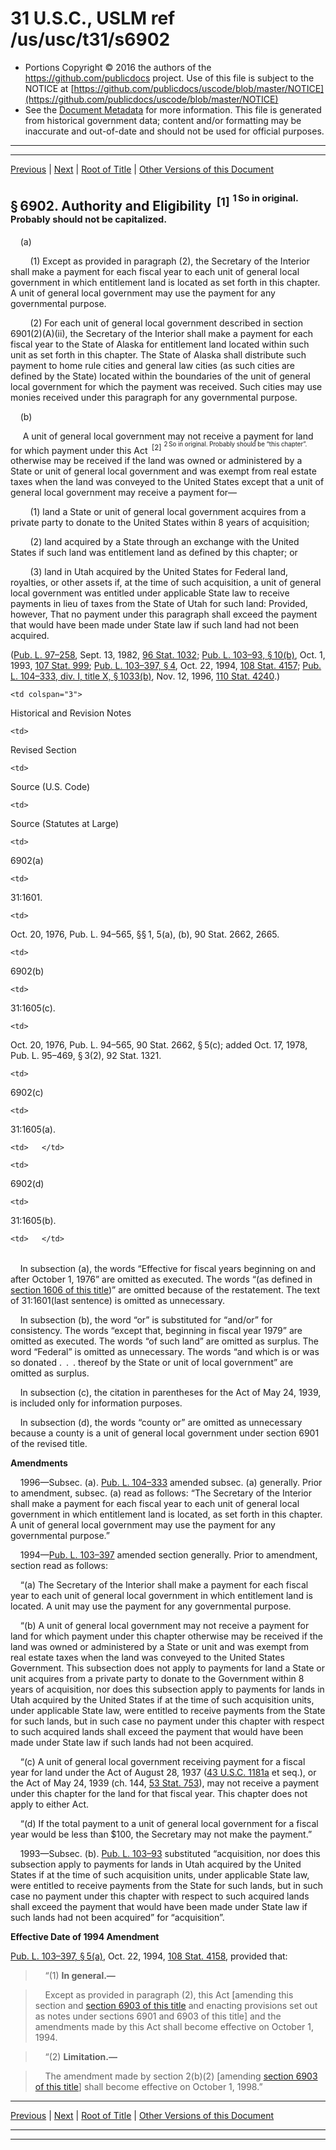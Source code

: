 ---
---

# 31 U.S.C., USLM ref /us/usc/t31/s6902

* Portions Copyright © 2016 the authors of the https://github.com/publicdocs project.
  Use of this file is subject to the NOTICE at [https://github.com/publicdocs/uscode/blob/master/NOTICE](https://github.com/publicdocs/uscode/blob/master/NOTICE)
* See the [Document Metadata](././../../../../..//README.md) for more information.
  This file is generated from historical government data; content and/or formatting may be inaccurate and out-of-date and should not be used for official purposes.

----------
----------

[Previous](./../../../../..//us/usc/t31/stV/ch69/m__us_usc_t31_s6901.md) | [Next](./../../../../..//us/usc/t31/stV/ch69/m__us_usc_t31_s6903.md) | [Root of Title](./../../../../../) | [Other Versions of this Document](https://publicdocs.github.io/go/links?ns=uslm&ref=%2Fus%2Fusc%2Ft31%2Fs6902)

## § 6902. Authority and Eligibility  <sup>\[1\]</sup>  <sup><sup> 1 So in original. Probably should not be capitalized. </sup></sup> 

    (a)

        (1) Except as provided in paragraph (2), the Secretary of the Interior shall make a payment for each fiscal year to each unit of general local government in which entitlement land is located as set forth in this chapter. A unit of general local government may use the payment for any governmental purpose.

        (2) For each unit of general local government described in section 6901(2)(A)(ii), the Secretary of the Interior shall make a payment for each fiscal year to the State of Alaska for entitlement land located within such unit as set forth in this chapter. The State of Alaska shall distribute such payment to home rule cities and general law cities (as such cities are defined by the State) located within the boundaries of the unit of general local government for which the payment was received. Such cities may use monies received under this paragraph for any governmental purpose.

    (b)

     A unit of general local government may not receive a payment for land for which payment under this Act  <sup>\[2\]</sup>  <sup><sup> 2 So in original. Probably should be “this chapter”. </sup></sup>  otherwise may be received if the land was owned or administered by a State or unit of general local government and was exempt from real estate taxes when the land was conveyed to the United States except that a unit of general local government may receive a payment for—

        (1) land a State or unit of general local government acquires from a private party to donate to the United States within 8 years of acquisition;

        (2) land acquired by a State through an exchange with the United States if such land was entitlement land as defined by this chapter; or

        (3) land in Utah acquired by the United States for Federal land, royalties, or other assets if, at the time of such acquisition, a unit of general local government was entitled under applicable State law to receive payments in lieu of taxes from the State of Utah for such land: Provided, however, That no payment under this paragraph shall exceed the payment that would have been made under State law if such land had not been acquired.

([Pub. L. 97–258][/us/pl/97/258], Sept. 13, 1982, [96 Stat. 1032][/us/stat/96/1032]; [Pub. L. 103–93, § 10(b)][/us/pl/103/93/s10/b], Oct. 1, 1993, [107 Stat. 999][/us/stat/107/999]; [Pub. L. 103–397, § 4][/us/pl/103/397/s4], Oct. 22, 1994, [108 Stat. 4157][/us/stat/108/4157]; [Pub. L. 104–333, div. I, title X, § 1033(b)][/us/pl/104/333/s1033/b], Nov. 12, 1996, [110 Stat. 4240][/us/stat/110/4240].)

<table>

  <tr>

    <td colspan="3"> 

Historical and Revision Notes  </td>

  </tr>

  <tr>

    <td> 

Revised Section  </td>

    <td> 

Source (U.S. Code)  </td>

    <td> 

Source (Statutes at Large)  </td>

  </tr>

  <tr>

    <td> 

6902(a)  </td>

    <td> 

31:1601.  </td>

    <td> 

Oct. 20, 1976, Pub. L. 94–565, §§ 1, 5(a), (b), 90 Stat. 2662, 2665.  </td>

  </tr>

  <tr>

    <td> 

6902(b)  </td>

    <td> 

31:1605(c).  </td>

    <td> 

Oct. 20, 1976, Pub. L. 94–565, 90 Stat. 2662, § 5(c); added Oct. 17, 1978, Pub. L. 95–469, § 3(2), 92 Stat. 1321.  </td>

  </tr>

  <tr>

    <td> 

6902(c)  </td>

    <td> 

31:1605(a).  </td>

    <td>   </td>

  </tr>

  <tr>

    <td> 

6902(d)  </td>

    <td> 

31:1605(b).  </td>

    <td>   </td>

  </tr>

</table>

    In subsection (a), the words “Effective for fiscal years beginning on and after October 1, 1976” are omitted as executed. The words “(as defined in [section 1606 of this title][/us/usc/t31/s1606])” are omitted because of the restatement. The text of 31:1601(last sentence) is omitted as unnecessary.

    In subsection (b), the word “or” is substituted for “and/or” for consistency. The words “except that, beginning in fiscal year 1979” are omitted as executed. The words “of such land” are omitted as surplus. The word “Federal” is omitted as unnecessary. The words “and which is or was so donated . . . thereof by the State or unit of local government” are omitted as surplus.

    In subsection (c), the citation in parentheses for the Act of May 24, 1939, is included only for information purposes.

    In subsection (d), the words “county or” are omitted as unnecessary because a county is a unit of general local government under section 6901 of the revised title.

 __Amendments__ 

    1996—Subsec. (a). [Pub. L. 104–333][/us/pl/104/333] amended subsec. (a) generally. Prior to amendment, subsec. (a) read as follows: “The Secretary of the Interior shall make a payment for each fiscal year to each unit of general local government in which entitlement land is located, as set forth in this chapter. A unit of general local government may use the payment for any governmental purpose.”

    1994—[Pub. L. 103–397][/us/pl/103/397] amended section generally. Prior to amendment, section read as follows:

    “(a) The Secretary of the Interior shall make a payment for each fiscal year to each unit of general local government in which entitlement land is located. A unit may use the payment for any governmental purpose.

    “(b) A unit of general local government may not receive a payment for land for which payment under this chapter otherwise may be received if the land was owned or administered by a State or unit and was exempt from real estate taxes when the land was conveyed to the United States Government. This subsection does not apply to payments for land a State or unit acquires from a private party to donate to the Government within 8 years of acquisition, nor does this subsection apply to payments for lands in Utah acquired by the United States if at the time of such acquisition units, under applicable State law, were entitled to receive payments from the State for such lands, but in such case no payment under this chapter with respect to such acquired lands shall exceed the payment that would have been made under State law if such lands had not been acquired.

    “(c) A unit of general local government receiving payment for a fiscal year for land under the Act of August 28, 1937 ([43 U.S.C. 1181a][/us/usc/t43/s1181a] et seq.), or the Act of May 24, 1939 (ch. 144, [53 Stat. 753][/us/stat/53/753]), may not receive a payment under this chapter for the land for that fiscal year. This chapter does not apply to either Act.

    “(d) If the total payment to a unit of general local government for a fiscal year would be less than $100, the Secretary may not make the payment.”

    1993—Subsec. (b). [Pub. L. 103–93][/us/pl/103/93] substituted “acquisition, nor does this subsection apply to payments for lands in Utah acquired by the United States if at the time of such acquisition units, under applicable State law, were entitled to receive payments from the State for such lands, but in such case no payment under this chapter with respect to such acquired lands shall exceed the payment that would have been made under State law if such lands had not been acquired” for “acquisition”.

 __Effective Date of 1994 Amendment__ 

[Pub. L. 103–397, § 5(a)][/us/pl/103/397/s5/a], Oct. 22, 1994, [108 Stat. 4158][/us/stat/108/4158], provided that:

>     “(1) __In general.—__ 

>     Except as provided in paragraph (2), this Act \[amending this section and [section 6903 of this title][/us/usc/t31/s6903] and enacting provisions set out as notes under sections 6901 and 6903 of this title\] and the amendments made by this Act shall become effective on October 1, 1994.

>     “(2) __Limitation.—__ 

>     The amendment made by section 2(b)(2) \[amending [section 6903 of this title][/us/usc/t31/s6903]\] shall become effective on October 1, 1998.”

----------

[Previous](./../../../../..//us/usc/t31/stV/ch69/m__us_usc_t31_s6901.md) | [Next](./../../../../..//us/usc/t31/stV/ch69/m__us_usc_t31_s6903.md) | [Root of Title](./../../../../../) | [Other Versions of this Document](https://publicdocs.github.io/go/links?ns=uslm&ref=%2Fus%2Fusc%2Ft31%2Fs6902)

----------
----------

[/us/pl/97/258]: https://publicdocs.github.io/go/links?ns=uslm&ref=%2Fus%2Fpl%2F97%2F258
[/us/stat/96/1032]: https://publicdocs.github.io/go/links?ns=uslm&ref=%2Fus%2Fstat%2F96%2F1032
[/us/pl/103/93/s10/b]: https://publicdocs.github.io/go/links?ns=uslm&ref=%2Fus%2Fpl%2F103%2F93%2Fs10%2Fb
[/us/stat/107/999]: https://publicdocs.github.io/go/links?ns=uslm&ref=%2Fus%2Fstat%2F107%2F999
[/us/pl/103/397/s4]: https://publicdocs.github.io/go/links?ns=uslm&ref=%2Fus%2Fpl%2F103%2F397%2Fs4
[/us/stat/108/4157]: https://publicdocs.github.io/go/links?ns=uslm&ref=%2Fus%2Fstat%2F108%2F4157
[/us/pl/104/333/s1033/b]: https://publicdocs.github.io/go/links?ns=uslm&ref=%2Fus%2Fpl%2F104%2F333%2Fs1033%2Fb
[/us/stat/110/4240]: https://publicdocs.github.io/go/links?ns=uslm&ref=%2Fus%2Fstat%2F110%2F4240
[/us/usc/t31/s1606]: https://publicdocs.github.io/go/links?ns=uslm&ref=%2Fus%2Fusc%2Ft31%2Fs1606
[/us/pl/104/333]: https://publicdocs.github.io/go/links?ns=uslm&ref=%2Fus%2Fpl%2F104%2F333
[/us/pl/103/397]: https://publicdocs.github.io/go/links?ns=uslm&ref=%2Fus%2Fpl%2F103%2F397
[/us/usc/t43/s1181a]: https://publicdocs.github.io/go/links?ns=uslm&ref=%2Fus%2Fusc%2Ft43%2Fs1181a
[/us/stat/53/753]: https://publicdocs.github.io/go/links?ns=uslm&ref=%2Fus%2Fstat%2F53%2F753
[/us/pl/103/93]: https://publicdocs.github.io/go/links?ns=uslm&ref=%2Fus%2Fpl%2F103%2F93
[/us/pl/103/397/s5/a]: https://publicdocs.github.io/go/links?ns=uslm&ref=%2Fus%2Fpl%2F103%2F397%2Fs5%2Fa
[/us/stat/108/4158]: https://publicdocs.github.io/go/links?ns=uslm&ref=%2Fus%2Fstat%2F108%2F4158
[/us/usc/t31/s6903]: https://publicdocs.github.io/go/links?ns=uslm&ref=%2Fus%2Fusc%2Ft31%2Fs6903
[/us/usc/t31/s6903]: https://publicdocs.github.io/go/links?ns=uslm&ref=%2Fus%2Fusc%2Ft31%2Fs6903


